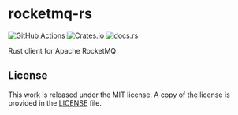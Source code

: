 # rocketmq-rs

[![GitHub Actions](https://github.com/messense/rocketmq-rs/workflows/CI/badge.svg)](https://github.com/messense/rocketmq-rs/actions?query=workflow%3ACI)
[![Crates.io](https://img.shields.io/crates/v/rocketmq.svg)](https://crates.io/crates/rocketmq)
[![docs.rs](https://docs.rs/rocketmq/badge.svg)](https://docs.rs/rocketmq)

Rust client for Apache RocketMQ

## License

This work is released under the MIT license. A copy of the license is provided in the [LICENSE](./LICENSE) file.